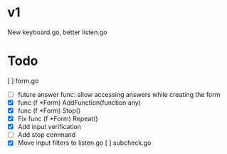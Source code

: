 # v1

New keyboard.go, better listen.go

# Todo

[ ] form.go
- [ ] future answer func: allow accessing answers while creating the form
- [x] func (f *Form) AddFunction(function any)
- [x] func (f *Form) Stop()
- [x] Fix func (f *Form) Repeat()
- [x] Add input verification
- [ ] Add stop command
- [x] Move input filters to listen.go
[ ] subcheck.go
